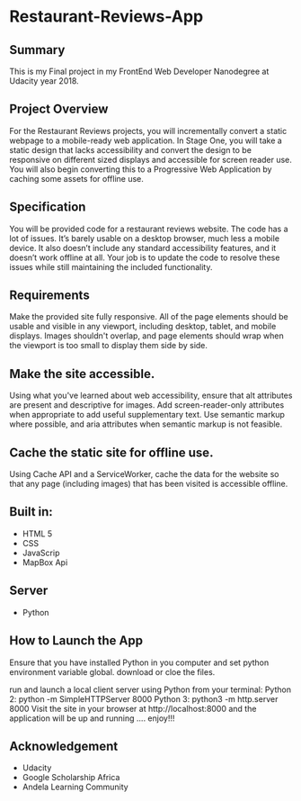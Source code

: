 # Restaurant-Reviews-App
## Summary
This is my Final project in my FrontEnd Web Developer Nanodegree at Udacity year 2018.

## Project Overview 
For the Restaurant Reviews projects, you will incrementally convert a static webpage to a mobile-ready web application. In Stage One, you will take a static design that lacks accessibility and convert the design to be responsive on different sized displays and accessible for screen reader use. You will also begin converting this to a Progressive Web Application by caching some assets for offline use. 

## Specification 
You will be provided code for a restaurant reviews website. The code has a lot of issues. It’s barely usable on a desktop browser, much less a mobile device. It also doesn’t include any standard accessibility features, and it doesn’t work offline at all. Your job is to update the code to resolve these issues while still maintaining the included functionality. 

## Requirements 
Make the provided site fully responsive. All of the page elements should be usable and visible in any viewport, including desktop, tablet, and mobile displays. Images shouldn't overlap, and page elements should wrap when the viewport is too small to display them side by side.

## Make the site accessible. 
Using what you've learned about web accessibility, ensure that alt attributes are present and descriptive for images. Add screen-reader-only attributes when appropriate to add useful supplementary text. Use semantic markup where possible, and aria attributes when semantic markup is not feasible.

## Cache the static site for offline use. 
Using Cache API and a ServiceWorker, cache the data for the website so that any page (including images) that has been visited is accessible offline.

## Built in:
- HTML 5
- CSS
- JavaScrip
- MapBox Api
## Server
- Python

## How to Launch the App
Ensure that you have installed Python in you computer and set python environment variable global.
download or cloe the files.

run and launch a local client server using Python from your terminal: 
Python 2: python -m SimpleHTTPServer 8000 
Python 3: python3 -m http.server 8000
Visit the site in your browser at http://localhost:8000 and the application will be up and running .... enjoy!!!

## Acknowledgement
- Udacity 
- Google Scholarship Africa
- Andela Learning Community
